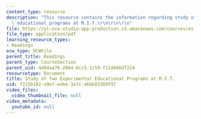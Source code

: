 ```yaml
---
content_type: resource
description: "This resource contains the information regarding study of two experimental\
  \ educational programs at M.I.T.\r\n\r\n\r\n"
file: https://ol-ocw-studio-app-production.s3.amazonaws.com/courses/es-291-learning-seminar-experiments-in-education-spring-2003/f215b182a9e7eebe3e7ca6bb83369f97_MITES_291S03_parlett_fnl.pdf
file_type: application/pdf
learning_resource_types:
- Readings
ocw_type: OCWFile
parent_title: Readings
parent_type: CourseSection
parent_uid: 4d84aa76-2064-bcc5-1c59-f11d486df224
resourcetype: Document
title: Study of Two Experimental Educational Programs at M.I.T.
uid: f215b182-a9e7-eebe-3e7c-a6bb83369f97
video_files:
  video_thumbnail_file: null
video_metadata:
  youtube_id: null
---
```

